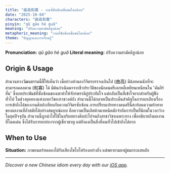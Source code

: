 ```yaml
---
title: "曲高和寡 - งานที่ซับซ้อนชื่นชมโดยน้อย"
date: "2025-10-04"
characters: "曲高和寡"
pinyin: "qǔ gāo hè guǎ"
meaning: "ปรับความสามัคคีสูงน้อย"
metaphoric_meaning: "งานที่ซับซ้อนชื่นชมโดยน้อย"
theme: "ปัญญาและการเรียนรู้"
---
```


**Pronunciation:** *qǔ gāo hè guǎ*
**Literal meaning:** ปรับความสามัคคีสูงน้อย

## Origin & Usage

สำนวนทางวัฒนธรรมนี้ชี้ให้เห็นว่า เมื่อท่วงทำนองวิจิตรบรรจงเกินไป (曲高) มีน้อยคนนักที่จะสามารถคลอตาม (和寡) ได้ มีต้นกำเนิดมาจากชีวประวัติของนักดนตรีเอกหลี่เหยียนเหนียนใน 'คัมภีร์ฮั่น' ซึ่งบทประพันธ์ที่ซับซ้อนของเขาทำให้จักรพรรดิอู่ประทับใจ แต่กลับเป็นที่เข้าใจยากสำหรับผู้ฟังทั่วไป ในช่วงยุคทองแห่งบทกวีของราชวงศ์ถัง สำนวนนี้ได้กลายเป็นประเด็นสำคัญในการถกเถียงเรื่องการเข้าถึงได้ของงานศิลปะเทียบกับความวิจิตรซับซ้อน การเปรียบเปรยทางดนตรีนี้สะท้อนความท้าทายของผลงานที่ล้ำสมัยได้อย่างสมบูรณ์แบบ คือความเป็นเลิศด้านเทคนิคมักจำกัดการเป็นที่นิยมในวงกว้าง ในยุคปัจจุบัน สำนวนนี้ถูกนำไปใช้ในบริบททางศิลปะไปจนถึงสาขาวิชาเฉพาะทาง เพื่ออธิบายถึงผลงานที่โดดเด่น ซึ่งได้รับการยกย่องจากผู้เชี่ยวชาญ แต่ยังคงเป็นสิ่งที่คนทั่วไปเข้าถึงได้ยาก

## When to Use

**Situation:** ภาพยนตร์ทดลองได้รับเสียงไชโยโห่ร้องอย่างยิ่ง แต่พยายามหาผู้ชมกระแสหลัก

---

*Discover a new Chinese idiom every day with our [iOS app](https://apps.apple.com/us/app/daily-chinese-idioms/id6740611324).*
